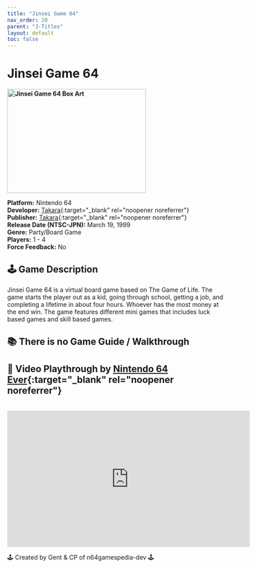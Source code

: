 ```yaml
---
title: "Jinsei Game 64"
nav_order: 20
parent: "J-Titles"
layout: default
toc: false
---
```


# Jinsei Game 64

<b>
<img src="https://images.launchbox-app.com/304cf259-1b76-416d-bd39-3f8b361264bb.png" alt="Jinsei Game 64 Box Art" width="320" height="240" />
</b>

**Platform:** Nintendo 64  
**Developer:** [Takara](https://en.wikipedia.org/wiki/Takara#Software){:target="_blank" rel="noopener noreferrer"}  
**Publisher:** [Takara](https://en.wikipedia.org/wiki/Takara#Software){:target="_blank" rel="noopener noreferrer"}  
**Release Date (NTSC-JPN):** March 19, 1999  
**Genre:** Party/Board Game  
**Players:** 1 - 4  
**Force Feedback:** No  

## 🕹️ Game Description
Jinsei Game 64 is a virtual board game based on The Game of Life. The game starts the player out as a kid, going through school, getting a job, and completing a lifetime in about four hours. Whoever has the most money at the end win. The game features different mini games that includes luck based games and skill based games.

## 📚 There is no Game Guide / Walkthrough

## 🎥 Video Playthrough by [Nintendo 64 Ever](https://www.youtube.com/channel/UCJGb8I27ZXFM1Ox6qxc9Dlg){:target="_blank" rel="noopener noreferrer"}
<br />  
<iframe width="560" height="315" src="https://www.youtube.com/embed/ZGMd5YlQmL4" title="Jinsei Game 64 Gameplay by Nintendo 64 Ever" frameborder="0" allowfullscreen></iframe>

🕹️ Created by Gent & CP of n64gamespedia-dev 🕹️  
<!-- Vault Format: n64gamespedia-dev -->  
<!-- Protocol Source: _vault-specs/format-protocol.md -->
